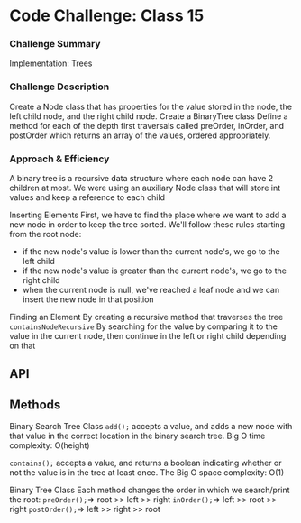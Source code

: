 # Code Challenge: Class 15
### Challenge Summary
Implementation: Trees

### Challenge Description
Create a Node class that has properties for the value stored in the node, the left child node, and the right child node.
Create a BinaryTree class
Define a method for each of the depth first traversals called preOrder, inOrder, and postOrder which returns an array of the values, ordered appropriately.


### Approach & Efficiency
A binary tree is a recursive data structure where each node can have 2 children at most.
We were using an auxiliary Node class that will store int values and keep a reference to each child

Inserting Elements
First, we have to find the place where we want to add a new node in order to keep the tree sorted. We'll follow these rules starting from the root node:

* if the new node's value is lower than the current node's, we go to the left child
* if the new node's value is greater than the current node's, we go to the right child
* when the current node is null, we've reached a leaf node and we can insert the new node in that position

Finding an Element
By creating a recursive method that traverses the tree `containsNodeRecursive`
By searching for the value by comparing it to the value in the current node, then continue in the left or right child depending on that

## API
## Methods
Binary Search Tree Class
`add();`
accepts a value, and adds a new node with that value in the correct location in the binary search tree.
Big O time complexity: O(height)

`contains();`
accepts a value, and returns a boolean indicating whether or not the value is in the tree at least once.
The Big O space complexity: O(1)

Binary Tree Class
Each method changes the order in which we search/print the root:
`preOrder();`=> root >> left >> right
`inOrder();`=> left >> root >> right
`postOrder();`=> left >> right >> root
